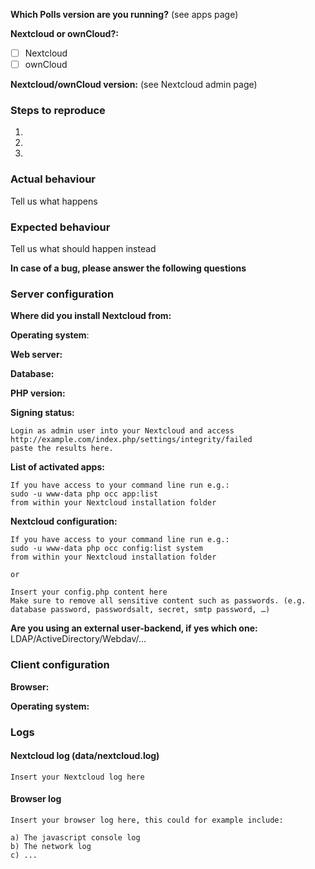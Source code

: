 **Which Polls version are you running?** (see apps page)

**Nextcloud or ownCloud?:**
- [ ] Nextcloud
- [ ] ownCloud

**Nextcloud/ownCloud version:** (see Nextcloud admin page)

### Steps to reproduce
1.
2.
3.

### Actual behaviour
Tell us what happens

### Expected behaviour
Tell us what should happen instead

**In case of a bug, please answer the following questions**

### Server configuration
<!--
You can use the Issue Template application to prefill most of the required information: https://apps.nextcloud.com/apps/issuetemplate
-->

**Where did you install Nextcloud from:**

**Operating system**:

**Web server:**

**Database:**

**PHP version:**

**Signing status:**

```
Login as admin user into your Nextcloud and access
http://example.com/index.php/settings/integrity/failed
paste the results here.
```

**List of activated apps:**

```
If you have access to your command line run e.g.:
sudo -u www-data php occ app:list
from within your Nextcloud installation folder
```

**Nextcloud configuration:**

```
If you have access to your command line run e.g.:
sudo -u www-data php occ config:list system
from within your Nextcloud installation folder

or

Insert your config.php content here
Make sure to remove all sensitive content such as passwords. (e.g. database password, passwordsalt, secret, smtp password, …)
```

**Are you using an external user-backend, if yes which one:** LDAP/ActiveDirectory/Webdav/...

### Client configuration
**Browser:**

**Operating system:**

### Logs

#### Nextcloud log (data/nextcloud.log)
```
Insert your Nextcloud log here
```

#### Browser log
```
Insert your browser log here, this could for example include:

a) The javascript console log
b) The network log
c) ...
```
